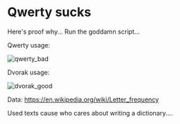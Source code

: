 # Qwerty sucks

Here's proof why... Run the goddamn script...

Qwerty usage:

![qwerty_bad](https://user-images.githubusercontent.com/48221412/113977116-5432c480-97ff-11eb-9ac9-7c5302c62b54.png)

Dvorak usage: 

![dvorak_good](https://user-images.githubusercontent.com/48221412/113977133-5a28a580-97ff-11eb-8e33-51f5b29d4ab9.png)

Data:
https://en.wikipedia.org/wiki/Letter_frequency

Used texts cause who cares about writing a dictionary....
